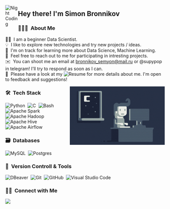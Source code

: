 <img alt="Night Coding" src="./assets/Hand%20Wave.gif" width='40' align="left"/><h2 align="left">Hey there! I'm Simon Bronnikov</h2>

<!-- ## 👋 &nbsp;Hey there! I'm Simon Bronnikov -->

### 👨🏻‍💻 &nbsp;About Me

👨‍💻 &nbsp;I am a beginner Data Scientist.\
💡 &nbsp;I like to explore new technologies and try new projects / ideas.\
🌱 &nbsp;I'm on track for learning more about Data Science, Machine Learning.\
💬 &nbsp;Feel free to reach out to me for participating in intresting projects.\
✉️ &nbsp;You can shoot me an email at bronnikov_semyon@mail.ru or @supypop in telegram! I'll try to respond as soon as I can.\
📄 &nbsp;Please have a look at my ![Resume]([https://disk.yandex.com/i/T6KGp-ObqDoTvQ]) for more details about me. I'm open to feedback and suggestions!


<img alt="Night Coding" src="https://raw.githubusercontent.com/AVS1508/AVS1508/master/assets/Night-Coding.gif" align="right"/>

### 🛠 &nbsp;Tech Stack

![Python](https://img.shields.io/badge/python-3670A0?style=for-the-badge&logo=python&logoColor=ffdd54)&nbsp;
![C](https://img.shields.io/badge/c-%2300599C.svg?style=for-the-badge&logo=c&logoColor=white)&nbsp;
![Bash](https://img.shields.io/badge/Bash-4EAA25?style=for-the-badge&logo=gnubash&logoColor=fff)&nbsp;
![Apache Spark](https://img.shields.io/badge/Apache%20Spark-FDEE21?style=for-the-badge&logo=apachespark&logoColor=black)&nbsp;
![Apache Hadoop](https://img.shields.io/badge/Apache%20Hadoop-66CCFF?style=for-the-badge&logo=apachehadoop&logoColor=black)&nbsp;
![Apache Hive](https://img.shields.io/badge/Apache%20Hive-FDEE21?style=for-the-badge&logo=apachehive&logoColor=black)&nbsp;
![Apache Airflow](https://img.shields.io/badge/Apache%20Airflow-017CEE?style=for-the-badge&logo=Apache%20Airflow&logoColor=white)&nbsp;


### 🗃 &nbsp;Databases

![MySQL](https://img.shields.io/badge/MySQL-4479A1?style=for-the-badge&logo=mysql&logoColor=fff)&nbsp;
![Postgres](https://img.shields.io/badge/Postgres-%23316192.svg?style=for-the-badge&logo=postgresql&logoColor=white)&nbsp;


### 🧰 &nbsp;Version Controll & Tools 
![DBeaver](https://img.shields.io/badge/dbeaver-382923?style=for-the-badge&logo=dbeaver&logoColor=white)&nbsp;
![Git](https://img.shields.io/badge/git-%23F05033.svg?style=for-the-badge&logo=git&logoColor=white)&nbsp;
![GitHub](https://img.shields.io/badge/github-%23121011.svg?style=for-the-badge&logo=github&logoColor=white)&nbsp;
![Visual Studio Code](https://img.shields.io/badge/Visual%20Studio%20Code-0078d7.svg?style=for-the-badge&logo=visual-studio-code&logoColor=white)&nbsp;



### 🤝🏻 &nbsp;Connect with Me

<p align="left">
<a href="https://t.me/supypop"><img src="https://a11ybadges.com/badge?style=for-the-badge&logo=telegram"/></a>
</p>
